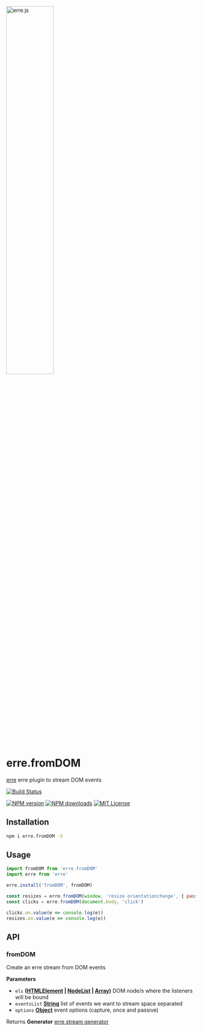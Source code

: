 <img alt="erre.js" src="https://cdn.rawgit.com/GianlucaGuarini/erre/master/erre-logo.svg" width="50%"/>

# erre.fromDOM

[erre](https://github.com/GianlucaGuarini/erre) erre plugin to stream DOM events

[![Build Status][travis-image]][travis-url]

[![NPM version][npm-version-image]][npm-url]
[![NPM downloads][npm-downloads-image]][npm-url]
[![MIT License][license-image]][license-url]

## Installation

```sh
npm i erre.fromDOM -S
```

## Usage

```js
import fromDOM from 'erre.fromDOM'
import erre from 'erre'

erre.install('fromDOM', fromDOM)

const resizes = erre.fromDOM(window, 'resize orientationchange', { passive: true })
const clicks = erre.fromDOM(document.body, 'click')

clicks.on.value(e => console.log(e))
resizes.on.value(e => console.log(e))
```

[travis-image]: https://img.shields.io/travis/GianlucaGuarini/erre.fromDOM.svg?style=flat-square
[travis-url]: https://travis-ci.org/GianlucaGuarini/erre.fromDOM
[license-image]: http://img.shields.io/badge/license-MIT-000000.svg?style=flat-square
[license-url]: LICENSE
[npm-version-image]: http://img.shields.io/npm/v/erre.fromDOM.svg?style=flat-square
[npm-downloads-image]: http://img.shields.io/npm/dm/erre.fromDOM.svg?style=flat-square
[npm-url]: https://npmjs.org/package/erre.fromDOM

## API

### fromDOM

Create an erre stream from DOM events

**Parameters**

-   `els` **([HTMLElement](https://developer.mozilla.org/en-US/docs/Web/HTML/Element) \| [NodeList](https://developer.mozilla.org/en-US/docs/Web/API/NodeList) \| [Array](https://developer.mozilla.org/en-US/docs/Web/JavaScript/Reference/Global_Objects/Array))** DOM node/s where the listeners will be bound
-   `eventsList` **[String](https://developer.mozilla.org/en-US/docs/Web/JavaScript/Reference/Global_Objects/String)** list of events we want to stream space separated
-   `options` **[Object](https://developer.mozilla.org/en-US/docs/Web/JavaScript/Reference/Global_Objects/Object)** event options (capture, once and passive)

Returns **Generator** [erre stream generator](https://github.com/GianlucaGuarini/erre#stream)
